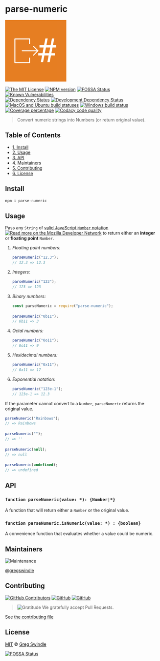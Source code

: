 # parse-numeric

![banner](docs/assets/img/logo.png)

[![The MIT License][license-image]][license-url]
[![NPM version][npm-image]][npm-url] [![FOSSA Status][fossa-image]][fossa-url]
[![Known Vulnerabilities][vulnerabilities-image]][vulnerabilities-url]<br>
[![Dependency Status][daviddm-image]][daviddm-url]
[![Development Dependency Status][daviddm-dev-image]][daviddm-dev-url]<br>
[![MacOS and Ubuntu build statuses][travis-image]][travis-url]
[![Windows build status][appveyor-image]][appveyor-url]
[![Coverage percentage][codacy-coverage-image]][codacy-url]
[![Codacy code quality][codacy-image]][codacy-url]

> Convert numeric strings into Numbers (or return original value).

## Table of Contents

- [1. Install](#1-install)
- [2. Usage](#2-usage)
- [3. API](#3-api)
- [4. Maintainers](#4-maintainers)
- [5. Contributing](#5-contributing)
- [6. License](#6-license)

## Install

```sh
npm i parse-numeric
```

## Usage

Pass any `String` of [valid JavaScript `Number` notation
![Read more on the Mozilla Developer Network][octicon-link-external]][mdn-numbers-url]
to return either an **integer** or **floating point** `Number`.

1. _Floating point numbers:_

   ```js
   parseNumeric("12.3");
   // 12.3 => 12.3
   ```

1. _Integers:_

   ```js
   parseNumeric("123");
   // 123 => 123
   ```

1. _Binary numbers:_

   ```js
   const parseNumeric = require("parse-numeric");

   parseNumeric("0b11");
   // 0b11 => 3
   ```

1. _Octal numbers:_

   ```js
   parseNumeric("0o11");
   // 0o11 => 9
   ```

1. _Hexidecimal numbers:_

   ```js
   parseNumeric("0x11");
   // 0x11 => 17
   ```

1. _Exponential notation:_

   ```js
   parseNumeric("123e-1");
   // 123e-1 => 12.3
   ```

If the parameter cannot convert to a `Number`, `parseNumeric` returns the
original value.

```js
parseNumeric("Rainbows");
// => Rainbows

parseNumeric("");
// => ''

parseNumeric(null);
// => null

parseNumeric(undefined);
// => undefined
```

## API

### `function parseNumeric(value: *): {Number|*}`

A function that will return either a `Number` or the original value.

### `function parseNumeric.isNumeric(value: *) : {boolean}`

A convenience function that evaluates whether a value could be numeric.

## Maintainers

![Maintenance][maintenance-image]

[@gregswindle](https://github.com/gregswindle)

## Contributing

[![GitHub Contributors](https://img.shields.io/github/contributors/gregswindle/parse-numeric.svg?style=social)]()
[![GitHub](https://img.shields.io/github/stars/gregswindle/parse-numeric.svg?style=social)](https://github.com/gregswindle/parse-numeric)
[![GitHub](https://img.shields.io/github/forks/gregswindle/parse-numeric.svg?style=social)](https://github.com/gregswindle/parse-numeric/network)

> ![Gratitude][octicon-heart] We gratefully accept Pull Requests.

See [the contributing file](CONTRIBUTING.md)

## License

[MIT](LICENSE) © [Greg Swindle](https://github.com/gregswindle)

[![FOSSA Status](https://app.fossa.io/api/projects/custom%2B804%2Fgithub.com%2Fgregswindle%2Fparse-numeric.svg?type=large)](https://app.fossa.io/projects/custom%2B804%2Fgithub.com%2Fgregswindle%2Fparse-numeric?ref=badge_large)

<!-- Link definition references -->

[mdn-numbers-url]:
  https://developer.mozilla.org/en-US/docs/Web/JavaScript/Guide/Numbers_and_dates#Numbers
[mdn-decimal-numbers]:
  https://developer.mozilla.org/en-US/docs/Web/JavaScript/Guide/Numbers_and_dates#Decimal_numbers
[mdn-binary-numbers]:
  https://developer.mozilla.org/en-US/docs/Web/JavaScript/Guide/Numbers_and_dates#Binary_numbers
[mdn-octal-numbers]:
  https://developer.mozilla.org/en-US/docs/Web/JavaScript/Guide/Numbers_and_dates#Octal_numbers
[mdn-hexadecimal-numbers]:
  https://developer.mozilla.org/en-US/docs/Web/JavaScript/Guide/Numbers_and_dates#Hexadecimal_numbers
[mdn-exponentiation]:
  https://developer.mozilla.org/en-US/docs/Web/JavaScript/Guide/Numbers_and_dates#Exponentiation

<!-- Badges -->

<!-- prettier ignore -->

[appveyor-image]:
  https://img.shields.io/appveyor/ci/gregswindle/parse-numeric.svg?style=flat-square&logo=appveyor&label=windows%20build
[appveyor-url]: https://ci.appveyor.com/project/gregswindle/parse-numeric
[codacy-coverage-image]:
  https://img.shields.io/codacy/coverage/21f517a2d5bf4304895f40c5cbb596c4.svg?style=flat-square
[codacy-image]:
  https://img.shields.io/codacy/grade/21f517a2d5bf4304895f40c5cbb596c4.svg?style=flat-square
[codacy-url]:
  https://www.codacy.com/app/greg_7/parse-numeric?utm_source=github.com&utm_medium=referral&utm_content=gregswindle/parse-numeric&utm_campaign=Badge_Grade
[coveralls-image]:
  https://img.shields.io/coveralls/github/gregswindle/parse-numeric/master.svg
[coveralls-url]: https://coveralls.io/r/gregswindle/parse-numeric
[daviddm-dev-image]:
  https://david-dm.org/gregswindle/parse-numeric/dev-status.svg?theme=shields.io&style=flat-square
[daviddm-dev-url]: https://david-dm.org/gregswindle/parse-numeric?type=dev
[daviddm-image]:
  https://david-dm.org/gregswindle/parse-numeric.svg?theme=shields.io&style=flat-square
[daviddm-url]: https://david-dm.org/gregswindle/parse-numeric
[fossa-image]:
  https://app.fossa.io/api/projects/custom%2B804%2Fgithub.com%2Fgregswindle%2Fparse-numeric.svg?type=shield
[fossa-url]:
  https://app.fossa.io/projects/git%2Bgithub.com%2Fgregswindle%2Fparse-numeric?ref=badge_shield
[github-release-image]:
  https://img.shields.io/github/release/gregswindle/parse-numeric.svg?style=flat-square
[github-release-url]:
  https://github.com/gregswindle/parse-numeric/releases/latest
[license-image]:
  https://img.shields.io/badge/license-MIT-blue.svg?style=flat-square
[license-url]: http://opensource.org/licenses/MIT
[maintenance-image]:
  https://img.shields.io/maintenance/parse-numeric/2018.svg?style=flat-square
[notice-url]: https://app.fossa.io/reports/07123904-7d26-40a6-b6af-c74e82a53789
[npm-downloads-month]:
  https://img.shields.io/npm/dm/parse-numeric.svg?style=social
[npm-image]: https://img.shields.io/npm/v/parse-numeric.svg?style=flat-square
[npm-url]: https://npmjs.org/package/parse-numeric
[npms-image]: https://badges.npms.io/parse-numeric.svg?style=flat-square
[npms-url]: https://npms.io/search?q=parse-numeric
[nsp-image]:
  https://nodesecurity.io/orgs/gregswindle/projects/a2aa0184-ae94-4307-8b87-f0e12324368a/badge
[nsp-url]:
  https://nodesecurity.io/orgs/gregswindle/projects/a2aa0184-ae94-4307-8b87-f0e12324368a
[travis-image]:
  https://img.shields.io/travis/com/gregswindle/parse-numeric.svg?branch=master&style=flat-square&label=macOS%20%7C%20ubuntu%20builds&logo=travis
[travis-url]: https://travis-ci.com/gregswindle/parse-numeric
[vulnerabilities-image]:
  https://snyk.io/test/github/gregswindle/parse-numeric/badge.svg?style=flat-square&targetFile=package.json
[vulnerabilities-url]:
  https://snyk.io/test/github/gregswindle/parse-numeric?targetFile=package.json

<!-- Octicons -->

[gl-push-rules-doc]: https://docs.github.com/ee/push_rules/push_rules.html
[gl-push-rules-api-docs]:
  https://docs.github.com/ee/api/projects.html#push-rules-starter
[octicon-alert]:
  https://cdnjs.cloudflare.com/ajax/libs/octicons/8.3.0/svg/alert.svg
[octicon-arrow-down]:
  https://cdnjs.cloudflare.com/ajax/libs/octicons/8.3.0/svg/arrow-down.svg
[octicon-arrow-left]:
  https://cdnjs.cloudflare.com/ajax/libs/octicons/8.3.0/svg/arrow-left.svg
[octicon-arrow-right]:
  https://cdnjs.cloudflare.com/ajax/libs/octicons/8.3.0/svg/arrow-right.svg
[octicon-arrow-small-down]:
  https://cdnjs.cloudflare.com/ajax/libs/octicons/8.3.0/svg/arrow-small-down.svg
[octicon-arrow-small-left]:
  https://cdnjs.cloudflare.com/ajax/libs/octicons/8.3.0/svg/arrow-small-left.svg
[octicon-arrow-small-right]:
  https://cdnjs.cloudflare.com/ajax/libs/octicons/8.3.0/svg/arrow-small-right.svg
[octicon-arrow-small-up]:
  https://cdnjs.cloudflare.com/ajax/libs/octicons/8.3.0/svg/arrow-small-up.svg
[octicon-arrow-up]:
  https://cdnjs.cloudflare.com/ajax/libs/octicons/8.3.0/svg/arrow-up.svg
[octicon-beaker]:
  https://cdnjs.cloudflare.com/ajax/libs/octicons/8.3.0/svg/beaker.svg
[octicon-bell]:
  https://cdnjs.cloudflare.com/ajax/libs/octicons/8.3.0/svg/bell.svg
[octicon-bold]:
  https://cdnjs.cloudflare.com/ajax/libs/octicons/8.3.0/svg/bold.svg
[octicon-book]:
  https://cdnjs.cloudflare.com/ajax/libs/octicons/8.3.0/svg/book.svg
[octicon-bookmark]:
  https://cdnjs.cloudflare.com/ajax/libs/octicons/8.3.0/svg/bookmark.svg
[octicon-briefcase]:
  https://cdnjs.cloudflare.com/ajax/libs/octicons/8.3.0/svg/briefcase.svg
[octicon-broadcast]:
  https://cdnjs.cloudflare.com/ajax/libs/octicons/8.3.0/svg/broadcast.svg
[octicon-browser]:
  https://cdnjs.cloudflare.com/ajax/libs/octicons/8.3.0/svg/browser.svg
[octicon-bug]: https://cdnjs.cloudflare.com/ajax/libs/octicons/8.3.0/svg/bug.svg
[octicon-calendar]:
  https://cdnjs.cloudflare.com/ajax/libs/octicons/8.3.0/svg/calendar.svg
[octicon-check]:
  https://cdnjs.cloudflare.com/ajax/libs/octicons/8.3.0/svg/check.svg
[octicon-checklist]:
  https://cdnjs.cloudflare.com/ajax/libs/octicons/8.3.0/svg/checklist.svg
[octicon-chevron-down]:
  https://cdnjs.cloudflare.com/ajax/libs/octicons/8.3.0/svg/chevron-down.svg
[octicon-chevron-left]:
  https://cdnjs.cloudflare.com/ajax/libs/octicons/8.3.0/svg/chevron-left.svg
[octicon-chevron-right]:
  https://cdnjs.cloudflare.com/ajax/libs/octicons/8.3.0/svg/chevron-right.svg
[octicon-chevron-up]:
  https://cdnjs.cloudflare.com/ajax/libs/octicons/8.3.0/svg/chevron-up.svg
[octicon-circle-slash]:
  https://cdnjs.cloudflare.com/ajax/libs/octicons/8.3.0/svg/circle-slash.svg
[octicon-circuit-board]:
  https://cdnjs.cloudflare.com/ajax/libs/octicons/8.3.0/svg/circuit-board.svg
[octicon-clippy]:
  https://cdnjs.cloudflare.com/ajax/libs/octicons/8.3.0/svg/clippy.svg
[octicon-clock]:
  https://cdnjs.cloudflare.com/ajax/libs/octicons/8.3.0/svg/clock.svg
[octicon-cloud-download]:
  https://cdnjs.cloudflare.com/ajax/libs/octicons/8.3.0/svg/cloud-download.svg
[octicon-cloud-upload]:
  https://cdnjs.cloudflare.com/ajax/libs/octicons/8.3.0/svg/cloud-upload.svg
[octicon-code]:
  https://cdnjs.cloudflare.com/ajax/libs/octicons/8.3.0/svg/code.svg
[octicon-comment-discussion]:
  https://cdnjs.cloudflare.com/ajax/libs/octicons/8.3.0/svg/comment-discussion.svg
[octicon-comment]:
  https://cdnjs.cloudflare.com/ajax/libs/octicons/8.3.0/svg/comment.svg
[octicon-credit-card]:
  https://cdnjs.cloudflare.com/ajax/libs/octicons/8.3.0/svg/credit-card.svg
[octicon-dash]:
  https://cdnjs.cloudflare.com/ajax/libs/octicons/8.3.0/svg/dash.svg
[octicon-dashboard]:
  https://cdnjs.cloudflare.com/ajax/libs/octicons/8.3.0/svg/dashboard.svg
[octicon-database]:
  https://cdnjs.cloudflare.com/ajax/libs/octicons/8.3.0/svg/database.svg
[octicon-desktop-download]:
  https://cdnjs.cloudflare.com/ajax/libs/octicons/8.3.0/svg/desktop-download.svg
[octicon-device-camera-video]:
  https://cdnjs.cloudflare.com/ajax/libs/octicons/8.3.0/svg/device-camera-video.svg
[octicon-device-camera]:
  https://cdnjs.cloudflare.com/ajax/libs/octicons/8.3.0/svg/device-camera.svg
[octicon-device-desktop]:
  https://cdnjs.cloudflare.com/ajax/libs/octicons/8.3.0/svg/device-desktop.svg
[octicon-device-mobile]:
  https://cdnjs.cloudflare.com/ajax/libs/octicons/8.3.0/svg/device-mobile.svg
[octicon-diff-added]:
  https://cdnjs.cloudflare.com/ajax/libs/octicons/8.3.0/svg/diff-added.svg
[octicon-diff-ignored]:
  https://cdnjs.cloudflare.com/ajax/libs/octicons/8.3.0/svg/diff-ignored.svg
[octicon-diff-modified]:
  https://cdnjs.cloudflare.com/ajax/libs/octicons/8.3.0/svg/diff-modified.svg
[octicon-diff-removed]:
  https://cdnjs.cloudflare.com/ajax/libs/octicons/8.3.0/svg/diff-removed.svg
[octicon-diff-renamed]:
  https://cdnjs.cloudflare.com/ajax/libs/octicons/8.3.0/svg/diff-renamed.svg
[octicon-diff]:
  https://cdnjs.cloudflare.com/ajax/libs/octicons/8.3.0/svg/diff.svg
[octicon-ellipses]:
  https://cdnjs.cloudflare.com/ajax/libs/octicons/8.3.0/svg/ellipses.svg
[octicon-ellipsis]:
  https://cdnjs.cloudflare.com/ajax/libs/octicons/8.3.0/svg/ellipsis.svg
[octicon-eye]: https://cdnjs.cloudflare.com/ajax/libs/octicons/8.3.0/svg/eye.svg
[octicon-file-binary]:
  https://cdnjs.cloudflare.com/ajax/libs/octicons/8.3.0/svg/file-binary.svg
[octicon-file-code]:
  https://cdnjs.cloudflare.com/ajax/libs/octicons/8.3.0/svg/file-code.svg
[octicon-file-directory]:
  https://cdnjs.cloudflare.com/ajax/libs/octicons/8.3.0/svg/file-directory.svg
[octicon-file-media]:
  https://cdnjs.cloudflare.com/ajax/libs/octicons/8.3.0/svg/file-media.svg
[octicon-file-pdf]:
  https://cdnjs.cloudflare.com/ajax/libs/octicons/8.3.0/svg/file-pdf.svg
[octicon-file-submodule]:
  https://cdnjs.cloudflare.com/ajax/libs/octicons/8.3.0/svg/file-submodule.svg
[octicon-file-symlink-directory]:
  https://cdnjs.cloudflare.com/ajax/libs/octicons/8.3.0/svg/file-symlink-directory.svg
[octicon-file-symlink-file]:
  https://cdnjs.cloudflare.com/ajax/libs/octicons/8.3.0/svg/file-symlink-file.svg
[octicon-file-text]:
  https://cdnjs.cloudflare.com/ajax/libs/octicons/8.3.0/svg/file-text.svg
[octicon-file-zip]:
  https://cdnjs.cloudflare.com/ajax/libs/octicons/8.3.0/svg/file-zip.svg
[octicon-file]:
  https://cdnjs.cloudflare.com/ajax/libs/octicons/8.3.0/svg/file.svg
[octicon-flame]:
  https://cdnjs.cloudflare.com/ajax/libs/octicons/8.3.0/svg/flame.svg
[octicon-fold]:
  https://cdnjs.cloudflare.com/ajax/libs/octicons/8.3.0/svg/fold.svg
[octicon-gear]:
  https://cdnjs.cloudflare.com/ajax/libs/octicons/8.3.0/svg/gear.svg
[octicon-gift]:
  https://cdnjs.cloudflare.com/ajax/libs/octicons/8.3.0/svg/gift.svg
[octicon-gist-secret]:
  https://cdnjs.cloudflare.com/ajax/libs/octicons/8.3.0/svg/gist-secret.svg
[octicon-gist]:
  https://cdnjs.cloudflare.com/ajax/libs/octicons/8.3.0/svg/gist.svg
[octicon-git-branch]:
  https://cdnjs.cloudflare.com/ajax/libs/octicons/8.3.0/svg/git-branch.svg
[octicon-git-commit]:
  https://cdnjs.cloudflare.com/ajax/libs/octicons/8.3.0/svg/git-commit.svg
[octicon-git-compare]:
  https://cdnjs.cloudflare.com/ajax/libs/octicons/8.3.0/svg/git-compare.svg
[octicon-git-merge]:
  https://cdnjs.cloudflare.com/ajax/libs/octicons/8.3.0/svg/git-merge.svg
[octicon-git-pull-request]:
  https://cdnjs.cloudflare.com/ajax/libs/octicons/8.3.0/svg/git-pull-request.svg
[octicon-globe]:
  https://cdnjs.cloudflare.com/ajax/libs/octicons/8.3.0/svg/globe.svg
[octicon-grabber]:
  https://cdnjs.cloudflare.com/ajax/libs/octicons/8.3.0/svg/grabber.svg
[octicon-graph]:
  https://cdnjs.cloudflare.com/ajax/libs/octicons/8.3.0/svg/graph.svg
[octicon-heart]:
  https://cdnjs.cloudflare.com/ajax/libs/octicons/8.3.0/svg/heart.svg
[octicon-history]:
  https://cdnjs.cloudflare.com/ajax/libs/octicons/8.3.0/svg/history.svg
[octicon-home]:
  https://cdnjs.cloudflare.com/ajax/libs/octicons/8.3.0/svg/home.svg
[octicon-horizontal-rule]:
  https://cdnjs.cloudflare.com/ajax/libs/octicons/8.3.0/svg/horizontal-rule.svg
[octicon-hubot]:
  https://cdnjs.cloudflare.com/ajax/libs/octicons/8.3.0/svg/hubot.svg
[octicon-inbox]:
  https://cdnjs.cloudflare.com/ajax/libs/octicons/8.3.0/svg/inbox.svg
[octicon-info]:
  https://cdnjs.cloudflare.com/ajax/libs/octicons/8.3.0/svg/info.svg
[octicon-issue-closed]:
  https://cdnjs.cloudflare.com/ajax/libs/octicons/8.3.0/svg/issue-closed.svg
[octicon-issue-opened]:
  https://cdnjs.cloudflare.com/ajax/libs/octicons/8.3.0/svg/issue-opened.svg
[octicon-issue-reopened]:
  https://cdnjs.cloudflare.com/ajax/libs/octicons/8.3.0/svg/issue-reopened.svg
[octicon-italic]:
  https://cdnjs.cloudflare.com/ajax/libs/octicons/8.3.0/svg/italic.svg
[octicon-jersey]:
  https://cdnjs.cloudflare.com/ajax/libs/octicons/8.3.0/svg/jersey.svg
[octicon-key]: https://cdnjs.cloudflare.com/ajax/libs/octicons/8.3.0/svg/key.svg
[octicon-keyboard]:
  https://cdnjs.cloudflare.com/ajax/libs/octicons/8.3.0/svg/keyboard.svg
[octicon-law]: https://cdnjs.cloudflare.com/ajax/libs/octicons/8.3.0/svg/law.svg
[octicon-light-bulb]:
  https://cdnjs.cloudflare.com/ajax/libs/octicons/8.3.0/svg/light-bulb.svg
[octicon-link-external]:
  https://cdnjs.cloudflare.com/ajax/libs/octicons/8.3.0/svg/link-external.svg
[octicon-link]:
  https://cdnjs.cloudflare.com/ajax/libs/octicons/8.3.0/svg/link.svg
[octicon-list-ordered]:
  https://cdnjs.cloudflare.com/ajax/libs/octicons/8.3.0/svg/list-ordered.svg
[octicon-list-unordered]:
  https://cdnjs.cloudflare.com/ajax/libs/octicons/8.3.0/svg/list-unordered.svg
[octicon-location]:
  https://cdnjs.cloudflare.com/ajax/libs/octicons/8.3.0/svg/location.svg
[octicon-lock]:
  https://cdnjs.cloudflare.com/ajax/libs/octicons/8.3.0/svg/lock.svg
[octicon-logo-gist]:
  https://cdnjs.cloudflare.com/ajax/libs/octicons/8.3.0/svg/logo-gist.svg
[octicon-logo-github]:
  https://cdnjs.cloudflare.com/ajax/libs/octicons/8.3.0/svg/logo-github.svg
[octicon-mail-read]:
  https://cdnjs.cloudflare.com/ajax/libs/octicons/8.3.0/svg/mail-read.svg
[octicon-mail-reply]:
  https://cdnjs.cloudflare.com/ajax/libs/octicons/8.3.0/svg/mail-reply.svg
[octicon-mail]:
  https://cdnjs.cloudflare.com/ajax/libs/octicons/8.3.0/svg/mail.svg
[octicon-mark-github]:
  https://cdnjs.cloudflare.com/ajax/libs/octicons/8.3.0/svg/mark-github.svg
[octicon-markdown]:
  https://cdnjs.cloudflare.com/ajax/libs/octicons/8.3.0/svg/markdown.svg
[octicon-megaphone]:
  https://cdnjs.cloudflare.com/ajax/libs/octicons/8.3.0/svg/megaphone.svg
[octicon-mention]:
  https://cdnjs.cloudflare.com/ajax/libs/octicons/8.3.0/svg/mention.svg
[octicon-milestone]:
  https://cdnjs.cloudflare.com/ajax/libs/octicons/8.3.0/svg/milestone.svg
[octicon-mirror]:
  https://cdnjs.cloudflare.com/ajax/libs/octicons/8.3.0/svg/mirror.svg
[octicon-mortar-board]:
  https://cdnjs.cloudflare.com/ajax/libs/octicons/8.3.0/svg/mortar-board.svg
[octicon-mute]:
  https://cdnjs.cloudflare.com/ajax/libs/octicons/8.3.0/svg/mute.svg
[octicon-no-newline]:
  https://cdnjs.cloudflare.com/ajax/libs/octicons/8.3.0/svg/no-newline.svg
[octicon-octoface]:
  https://cdnjs.cloudflare.com/ajax/libs/octicons/8.3.0/svg/octoface.svg
[octicon-organization]:
  https://cdnjs.cloudflare.com/ajax/libs/octicons/8.3.0/svg/organization.svg
[octicon-package]:
  https://cdnjs.cloudflare.com/ajax/libs/octicons/8.3.0/svg/package.svg
[octicon-paintcan]:
  https://cdnjs.cloudflare.com/ajax/libs/octicons/8.3.0/svg/paintcan.svg
[octicon-pencil]:
  https://cdnjs.cloudflare.com/ajax/libs/octicons/8.3.0/svg/pencil.svg
[octicon-person]:
  https://cdnjs.cloudflare.com/ajax/libs/octicons/8.3.0/svg/person.svg
[octicon-pin]: https://cdnjs.cloudflare.com/ajax/libs/octicons/8.3.0/svg/pin.svg
[octicon-plug]:
  https://cdnjs.cloudflare.com/ajax/libs/octicons/8.3.0/svg/plug.svg
[octicon-plus-small]:
  https://cdnjs.cloudflare.com/ajax/libs/octicons/8.3.0/svg/plus-small.svg
[octicon-plus]:
  https://cdnjs.cloudflare.com/ajax/libs/octicons/8.3.0/svg/plus.svg
[octicon-primitive-dot]:
  https://cdnjs.cloudflare.com/ajax/libs/octicons/8.3.0/svg/primitive-dot.svg
[octicon-primitive-square]:
  https://cdnjs.cloudflare.com/ajax/libs/octicons/8.3.0/svg/primitive-square.svg
[octicon-pulse]:
  https://cdnjs.cloudflare.com/ajax/libs/octicons/8.3.0/svg/pulse.svg
[octicon-question]:
  https://cdnjs.cloudflare.com/ajax/libs/octicons/8.3.0/svg/question.svg
[octicon-quote]:
  https://cdnjs.cloudflare.com/ajax/libs/octicons/8.3.0/svg/quote.svg
[octicon-radio-tower]:
  https://cdnjs.cloudflare.com/ajax/libs/octicons/8.3.0/svg/radio-tower.svg
[octicon-reply]:
  https://cdnjs.cloudflare.com/ajax/libs/octicons/8.3.0/svg/reply.svg
[octicon-repo-clone]:
  https://cdnjs.cloudflare.com/ajax/libs/octicons/8.3.0/svg/repo-clone.svg
[octicon-repo-force-push]:
  https://cdnjs.cloudflare.com/ajax/libs/octicons/8.3.0/svg/repo-force-push.svg
[octicon-repo-forked]:
  https://cdnjs.cloudflare.com/ajax/libs/octicons/8.3.0/svg/repo-forked.svg
[octicon-repo-pull]:
  https://cdnjs.cloudflare.com/ajax/libs/octicons/8.3.0/svg/repo-pull.svg
[octicon-repo-push]:
  https://cdnjs.cloudflare.com/ajax/libs/octicons/8.3.0/svg/repo-push.svg
[octicon-repo]:
  https://cdnjs.cloudflare.com/ajax/libs/octicons/8.3.0/svg/repo.svg
[octicon-rocket]:
  https://cdnjs.cloudflare.com/ajax/libs/octicons/8.3.0/svg/rocket.svg
[octicon-rss]: https://cdnjs.cloudflare.com/ajax/libs/octicons/8.3.0/svg/rss.svg
[octicon-ruby]:
  https://cdnjs.cloudflare.com/ajax/libs/octicons/8.3.0/svg/ruby.svg
[octicon-search]:
  https://cdnjs.cloudflare.com/ajax/libs/octicons/8.3.0/svg/search.svg
[octicon-server]:
  https://cdnjs.cloudflare.com/ajax/libs/octicons/8.3.0/svg/server.svg
[octicon-settings]:
  https://cdnjs.cloudflare.com/ajax/libs/octicons/8.3.0/svg/settings.svg
[octicon-shield]:
  https://cdnjs.cloudflare.com/ajax/libs/octicons/8.3.0/svg/shield.svg
[octicon-sign-in]:
  https://cdnjs.cloudflare.com/ajax/libs/octicons/8.3.0/svg/sign-in.svg
[octicon-sign-out]:
  https://cdnjs.cloudflare.com/ajax/libs/octicons/8.3.0/svg/sign-out.svg
[octicon-smiley]:
  https://cdnjs.cloudflare.com/ajax/libs/octicons/8.3.0/svg/smiley.svg
[octicon-squirrel]:
  https://cdnjs.cloudflare.com/ajax/libs/octicons/8.3.0/svg/squirrel.svg
[octicon-star]:
  https://cdnjs.cloudflare.com/ajax/libs/octicons/8.3.0/svg/star.svg
[octicon-stop]:
  https://cdnjs.cloudflare.com/ajax/libs/octicons/8.3.0/svg/stop.svg
[octicon-sync]:
  https://cdnjs.cloudflare.com/ajax/libs/octicons/8.3.0/svg/sync.svg
[octicon-tag]: https://cdnjs.cloudflare.com/ajax/libs/octicons/8.3.0/svg/tag.svg
[octicon-tasklist]:
  https://cdnjs.cloudflare.com/ajax/libs/octicons/8.3.0/svg/tasklist.svg
[octicon-telescope]:
  https://cdnjs.cloudflare.com/ajax/libs/octicons/8.3.0/svg/telescope.svg
[octicon-terminal]:
  https://cdnjs.cloudflare.com/ajax/libs/octicons/8.3.0/svg/terminal.svg
[octicon-text-size]:
  https://cdnjs.cloudflare.com/ajax/libs/octicons/8.3.0/svg/text-size.svg
[octicon-three-bars]:
  https://cdnjs.cloudflare.com/ajax/libs/octicons/8.3.0/svg/three-bars.svg
[octicon-thumbsdown]:
  https://cdnjs.cloudflare.com/ajax/libs/octicons/8.3.0/svg/thumbsdown.svg
[octicon-thumbsup]:
  https://cdnjs.cloudflare.com/ajax/libs/octicons/8.3.0/svg/thumbsup.svg
[octicon-tools]:
  https://cdnjs.cloudflare.com/ajax/libs/octicons/8.3.0/svg/tools.svg
[octicon-trashcan]:
  https://cdnjs.cloudflare.com/ajax/libs/octicons/8.3.0/svg/trashcan.svg
[octicon-triangle-down]:
  https://cdnjs.cloudflare.com/ajax/libs/octicons/8.3.0/svg/triangle-down.svg
[octicon-triangle-left]:
  https://cdnjs.cloudflare.com/ajax/libs/octicons/8.3.0/svg/triangle-left.svg
[octicon-triangle-right]:
  https://cdnjs.cloudflare.com/ajax/libs/octicons/8.3.0/svg/triangle-right.svg
[octicon-triangle-up]:
  https://cdnjs.cloudflare.com/ajax/libs/octicons/8.3.0/svg/triangle-up.svg
[octicon-unfold]:
  https://cdnjs.cloudflare.com/ajax/libs/octicons/8.3.0/svg/unfold.svg
[octicon-unmute]:
  https://cdnjs.cloudflare.com/ajax/libs/octicons/8.3.0/svg/unmute.svg
[octicon-unverified]:
  https://cdnjs.cloudflare.com/ajax/libs/octicons/8.3.0/svg/unverified.svg
[octicon-verified]:
  https://cdnjs.cloudflare.com/ajax/libs/octicons/8.3.0/svg/verified.svg
[octicon-versions]:
  https://cdnjs.cloudflare.com/ajax/libs/octicons/8.3.0/svg/versions.svg
[octicon-watch]:
  https://cdnjs.cloudflare.com/ajax/libs/octicons/8.3.0/svg/watch.svg
[octicon-x]: https://cdnjs.cloudflare.com/ajax/libs/octicons/8.3.0/svg/x.svg
